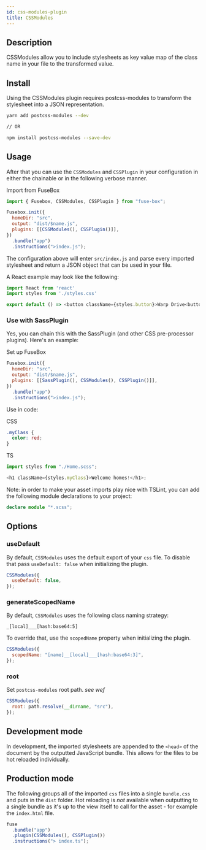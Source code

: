 ```yaml
---
id: css-modules-plugin
title: CSSModules
---
```


## Description

CSSModules allow you to include stylesheets as key value map of the class name
in your file to the transformed value.

## Install

Using the CSSModules plugin requires postcss-modules to transform the stylesheet
into a JSON representation.

```bash
yarn add postcss-modules --dev

// OR

npm install postcss-modules --save-dev
```

## Usage

After that you can use the `CSSModules` and `CSSPlugin` in your configuration in
either the chainable or in the following verbose manner.

Import from FuseBox

```js
import { Fusebox, CSSModules, CSSPlugin } from "fuse-box";
```

```js
Fusebox.init({
  homeDir: "src",
  output: "dist/$name.js",
  plugins: [[CSSModules(), CSSPlugin()]],
})
  .bundle("app")
  .instructions(">index.js");
```

The configuration above will enter `src/index.js` and parse every imported
stylesheet and return a JSON object that can be used in your file.

A React example may look like the following:

```js
import React from 'react'
import styles from './styles.css'

export default () => <button className={styles.button}>Warp Drive<button>
```

### Use with SassPlugin

Yes, you can chain this with the SassPlugin (and other CSS pre-processor
plugins). Here's an example:

Set up FuseBox

```js
Fusebox.init({
  homeDir: "src",
  output: "dist/$name.js",
  plugins: [[SassPlugin(), CSSModules(), CSSPlugin()]],
})
  .bundle("app")
  .instructions(">index.js");
```

Use in code:

CSS

```css
.myClass {
  color: red;
}
```

TS

```ts
import styles from "./Home.scss";

<h1 className={styles.myClass}>Welcome homes!</h1>;
```

Note: in order to make your asset imports play nice with TSLint, you can add the
following module declarations to your project:

```ts
declare module "*.scss";
```

## Options

### useDefault

By default, `CSSModules` uses the default export of your `css` file. To disable
that pass `useDefault: false` when initializing the plugin.

```js
CSSModules({
  useDefault: false,
});
```

### generateScopedName

By default, `CSSModules` uses the following class naming strategy:

```
_[local]___[hash:base64:5]
```

To override that, use the `scopedName` property when initializing the plugin.

```js
CSSModules({
  scopedName: "[name]__[local]___[hash:base64:3]",
});
```

### root

Set `postcss-modules` root path. _see wef_

```js
CSSModules({
  root: path.resolve(__dirname, "src"),
});
```

## Development mode

In development, the imported stylesheets are appended to the `<head>` of the
document by the outputted JavaScript bundle. This allows for the files to be hot
reloaded individually.

## Production mode

The following groups all of the imported `css` files into a single `bundle.css`
and puts in the `dist` folder. Hot reloading is _not_ available when outputting
to a single bundle as it's up to the view itself to call for the asset - for
example the `index.html` file.

```js
fuse
  .bundle("app")
  .plugin(CSSModules(), CSSPlugin())
  .instructions("> index.ts");
```
